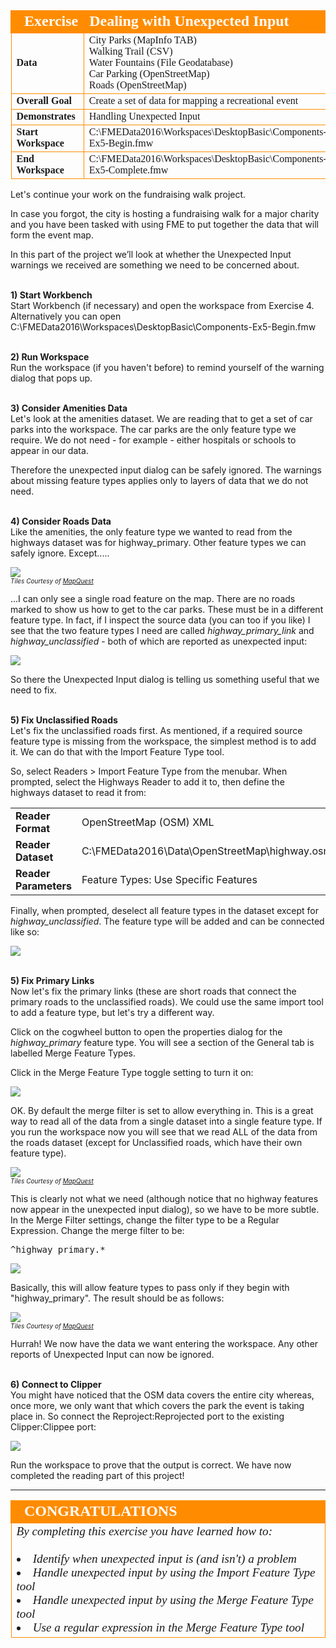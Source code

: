 <!--Exercise Section-->
<!--NB: In GitBook world we don't give a number to exercises-->

<table style="border-spacing: 0px;border-collapse: collapse;font-family:serif">
<tr>
<td style="vertical-align:middle;background-color:darkorange;border: 2px solid darkorange">
<i class="fa fa-cogs fa-lg fa-pull-left fa-fw" style="color:white;padding-right: 12px;vertical-align:text-top"></i>
<span style="color:white;font-size:x-large;font-weight: bold">Exercise</span>
</td>
<td style="border: 2px solid darkorange;background-color:darkorange;color:white">
<span style="color:white;font-size:x-large;font-weight: bold">Dealing with Unexpected Input</span>
</td>
</tr>

<tr>
<td style="border: 1px solid darkorange; font-weight: bold">Data</td>
<td style="border: 1px solid darkorange">City Parks (MapInfo TAB)<br>Walking Trail (CSV)<br>Water Fountains (File Geodatabase)<br>Car Parking (OpenStreetMap)<br>Roads (OpenStreetMap)</td>
</tr>

<tr>
<td style="border: 1px solid darkorange; font-weight: bold">Overall Goal</td>
<td style="border: 1px solid darkorange">Create a set of data for mapping a recreational event</td>
</tr>

<tr>
<td style="border: 1px solid darkorange; font-weight: bold">Demonstrates</td>
<td style="border: 1px solid darkorange">Handling Unexpected Input</td>
</tr>

<tr>
<td style="border: 1px solid darkorange; font-weight: bold">Start Workspace</td>
<td style="border: 1px solid darkorange">C:\FMEData2016\Workspaces\DesktopBasic\Components-Ex5-Begin.fmw</td>
</tr>

<tr>
<td style="border: 1px solid darkorange; font-weight: bold">End Workspace</td>
<td style="border: 1px solid darkorange">C:\FMEData2016\Workspaces\DesktopBasic\Components-Ex5-Complete.fmw</td>
</tr>

</table>


Let's continue your work on the fundraising walk project.

In case you forgot, the city is hosting a fundraising walk for a major charity and you have been tasked with using FME to put together the data that will form the event map.  

In this part of the project we’ll look at whether the Unexpected Input warnings we received are something we need to be concerned about.


<br>**1) Start Workbench**
<br>Start Workbench (if necessary) and open the workspace from Exercise 4. Alternatively you can open C:\FMEData2016\Workspaces\DesktopBasic\Components-Ex5-Begin.fmw


<br>**2) Run Workspace**
<br>Run the workspace (if you haven't before) to remind yourself of the warning dialog that pops up.


<br>**3) Consider Amenities Data**
<br>Let's look at the amenities dataset. We are reading that to get a set of car parks into the workspace. The car parks are the only feature type we require. We do not need - for example - either hospitals or schools to appear in our data.

Therefore the unexpected input dialog can be safely ignored. The warnings about missing feature types applies only to layers of data that we do not need.


<br>**4) Consider Roads Data**
<br>Like the amenities, the only feature type we wanted to read from the highways dataset was for highway_primary. Other feature types we can safely ignore. Except.....

![](./Images/Img4.94.Ex5.MissingRoadsData.png)
<br><span style="font-style:italic;font-size:x-small">Tiles Courtesy of <a href="http://www.mapquest.com/">MapQuest</a></span>


...I can only see a single road feature on the map. There are no roads marked to show us how to get to the car parks. These must be in a different feature type. In fact, if I inspect the source data (you can too if you like) I see that the two feature types I need are called *highway_primary_link* and *highway_unclassified* - both of which are reported as unexpected input:

![](./Images/Img4.95.Ex5.MissingRoadsData.png)

So there the Unexpected Input dialog is telling us something useful that we need to fix.


<br>**5) Fix Unclassified Roads**
<br>Let's fix the unclassified roads first. As mentioned, if a required source feature type is missing from the workspace, the simplest method is to add it. We can do that with the Import Feature Type tool.

So, select Readers > Import Feature Type from the menubar. When prompted, select the Highways Reader to add it to, then define the highways dataset to read it from:

<table style="border: 0px">

<tr>
<td style="font-weight: bold">Reader Format</td>
<td style="">OpenStreetMap (OSM) XML</td>
</tr>

<tr>
<td style="font-weight: bold">Reader Dataset</td>
<td style="">C:\FMEData2016\Data\OpenStreetMap\highway.osm</td>
</tr>

<tr>
<td style="font-weight: bold">Reader Parameters</td>
<td style="">Feature Types: Use Specific Features</td>
</tr>

</table>

Finally, when prompted, deselect all feature types in the dataset except for *highway_unclassified*. The feature type will be added and can be connected like so:

![](./Images/Img4.96.Ex5.ImportedRoadsFeatureType.png)


<br>**5) Fix Primary Links**
<br>Now let's fix the primary links (these are short roads that connect the primary roads to the unclassified roads). We could use the same import tool to add a feature type, but let's try a different way.

Click on the cogwheel button to open the properties dialog for the *highway_primary* feature type. You will see a section of the General tab is labelled Merge Feature Types.

Click in the Merge Feature Type toggle setting to turn it on:

![](./Images/Img4.97.Ex5.RoadsMergeFilter.png)

OK. By default the merge filter is set to allow everything in. This is a great way to read all of the data from a single dataset into a single feature type. If you run the workspace now you will see that we read ALL of the data from the roads dataset (except for Unclassified roads, which have their own feature type).

![](./Images/Img4.98.Ex5.AllRoadsReadByMergeFilter.png)
<br><span style="font-style:italic;font-size:x-small">Tiles Courtesy of <a href="http://www.mapquest.com/">MapQuest</a></span>


This is clearly not what we need (although notice that no highway features now appear in the unexpected input dialog), so we have to be more subtle. In the Merge Filter settings, change the filter type to be a Regular Expression. Change the merge filter to be:

<pre>^highway_primary.*</pre>  

![](./Images/Img4.99.Ex5.RegexMergeFilter.png)

Basically, this will allow feature types to pass only if they begin with "highway_primary". The result should be as follows:

![](./Images/Img4.100.Ex5.MergedData.png)
<br><span style="font-style:italic;font-size:x-small">Tiles Courtesy of <a href="http://www.mapquest.com/">MapQuest</a></span>


Hurrah! We now have the data we want entering the workspace. Any other reports of Unexpected Input can now be ignored.


<br>**6) Connect to Clipper**
<br>You might have noticed that the OSM data covers the entire city whereas, once more, we only want that which covers the park the event is taking place in. So connect the Reproject:Reprojected port to the existing Clipper:Clippee port:

![](./Images/Img4.101.Ex5.ConnectRoadsToClipper.png)

Run the workspace to prove that the output is correct. We have now completed the reading part of this project!

---

<!--Exercise Congratulations Section--> 

<table style="border-spacing: 0px">
<tr>
<td style="vertical-align:middle;background-color:darkorange;border: 2px solid darkorange">
<i class="fa fa-thumbs-o-up fa-lg fa-pull-left fa-fw" style="color:white;padding-right: 12px;vertical-align:text-top"></i>
<span style="color:white;font-size:x-large;font-weight: bold;font-family:serif">CONGRATULATIONS</span>
</td>
</tr>

<tr>
<td style="border: 1px solid darkorange">
<span style="font-family:serif; font-style:italic; font-size:larger">
By completing this exercise you have learned how to:
<br><br><li>Identify when unexpected input is (and isn't) a problem
<br><li>Handle unexpected input by using the Import Feature Type tool
<br><li>Handle unexpected input by using the Merge Feature Type tool
<br><li>Use a regular expression in the Merge Feature Type tool
</span>
</td>
</tr>
</table>